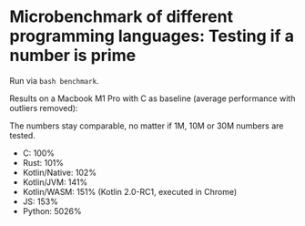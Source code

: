 # Microbenchmark of different programming languages: Testing if a number is prime

Run via `bash benchmark`.

Results on a Macbook M1 Pro with C as baseline (average performance with outliers removed):

The numbers stay comparable, no matter if 1M, 10M or 30M numbers are tested.

* C: 100%
* Rust: 101%
* Kotlin/Native: 102%
* Kotlin/JVM: 141%
* Kotlin/WASM: 151% (Kotlin 2.0-RC1, executed in Chrome)
* JS: 153%
* Python: 5026%
